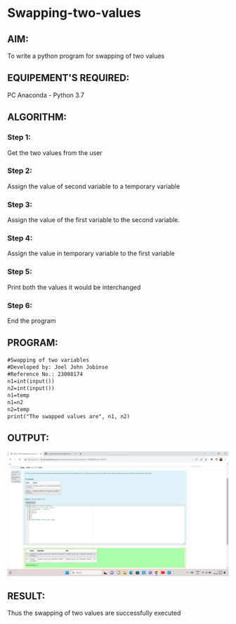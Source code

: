 # Swapping-two-values
## AIM:
To write a python program for swapping of two values
## EQUIPEMENT'S REQUIRED: 
PC
Anaconda - Python 3.7
## ALGORITHM: 
### Step 1:
Get the two values from the user
### Step 2: 
Assign the value of second variable to a temporary variable 
### Step 3: 
Assign the value of the first variable to the second variable.
### Step 4:  
Assign the value in temporary variable to the first variable
### Step 5: 
Print both the values it would be interchanged
### Step 6: 
End the program
## PROGRAM:
```
#Swapping of two variables
#Developed by: Joel John Jobinse
#Reference No.: 23008174
n1=int(input())
n2=int(input())
n1=temp
n1=n2
n2=temp
print("The swapped values are", n1, n2)

```
## OUTPUT:
!["Output"](/output.png)

## RESULT:
Thus the swapping of two values are successfully executed

